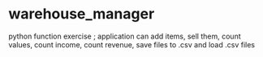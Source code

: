 # warehouse_manager
python function exercise ; application can add items, sell them, count values, count income, count revenue, save files to .csv and load .csv files
